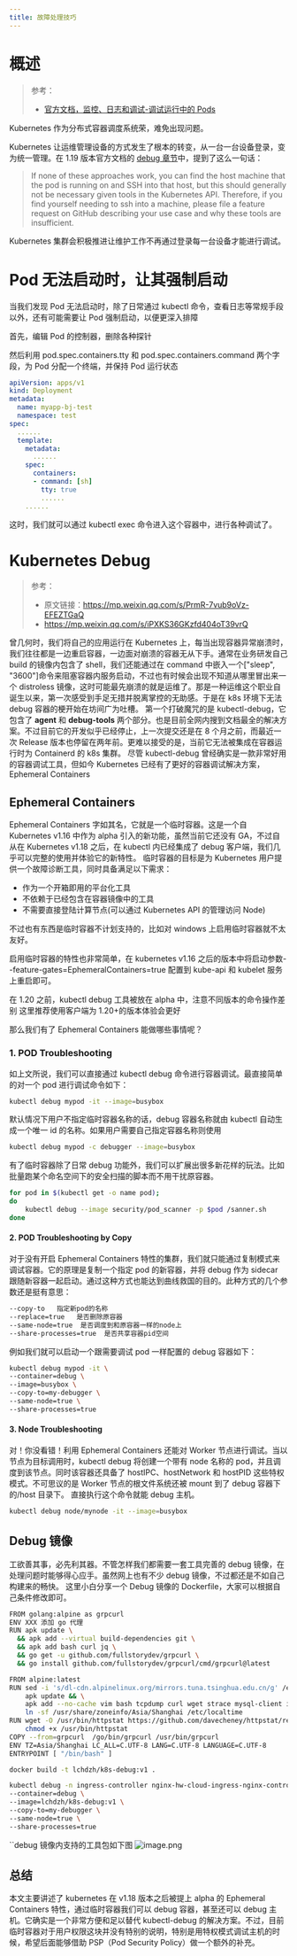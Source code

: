 ```yaml
---
title: 故障处理技巧
---
```


# 概述

> 参考：
> - [官方文档，监控、日志和调试-调试运行中的 Pods](https://kubernetes.io/docs/tasks/debug-application-cluster/debug-running-pod/)

Kubernetes 作为分布式容器调度系统荣，难免出现问题。

Kubernetes 让运维管理设备的方式发生了根本的转变，从一台一台设备登录，变为统一管理。在 1.19 版本官方文档的 [debug 章节](https://v1-19.docs.kubernetes.io/docs/tasks/debug-application-cluster/debug-running-pod/#node-shell-session)中，提到了这么一句话：

> If none of these approaches work, you can find the host machine that the pod is running on and SSH into that host, but this should generally not be necessary given tools in the Kubernetes API. Therefore, if you find yourself needing to ssh into a machine, please file a feature request on GitHub describing your use case and why these tools are insufficient.

Kubernetes 集群会积极推进让维护工作不再通过登录每一台设备才能进行调试。

# Pod 无法启动时，让其强制启动

当我们发现 Pod 无法启动时，除了日常通过 kubectl 命令，查看日志等常规手段以外，还有可能需要让 Pod 强制启动，以便更深入排障

首先，编辑 Pod 的控制器，删除各种探针

然后利用 pod.spec.containers.tty 和 pod.spec.containers.command 两个字段，为 Pod 分配一个终端，并保持 Pod 运行状态

```yaml
apiVersion: apps/v1
kind: Deployment
metadata:
  name: myapp-bj-test
  namespace: test
spec:
  ......
  template:
    metadata:
      ......
    spec:
      containers:
      - command: [sh]
        tty: true
        ......
    ......
```

这时，我们就可以通过 kubectl exec 命令进入这个容器中，进行各种调试了。

# Kubernetes Debug

> 参考：
> 
> - 原文链接：<https://mp.weixin.qq.com/s/PrmR-7vub9oVz-EFEZTGaQ>
> - <https://mp.weixin.qq.com/s/iPXKS36GKzfd404oT39vrQ>

曾几何时，我们将自己的应用运行在 Kubernetes 上，每当出现容器异常崩溃时，我们往往都是一边重启容器，一边面对崩溃的容器无从下手。通常在业务研发自己 build 的镜像内包含了 shell，我们还能通过在 command 中嵌入一个\["sleep", "3600"]命令来阻塞容器内服务启动，不过也有时候会出现不知道从哪里冒出来一个 distroless 镜像，这时可能最先崩溃的就是运维了。那是一种运维这个职业自诞生以来，第一次感受到手足无措并脱离掌控的无助感。于是在 k8s 环境下无法 debug 容器的梗开始在坊间广为吐槽。
第一个打破魔咒的是 kubectl-debug，它包含了 **agent** 和 **debug-tools** 两个部分。也是目前全网内搜到文档最全的解决方案。不过目前它的开发似乎已经停止，上一次提交还是在 8 个月之前，而最近一次 Release 版本也停留在两年前。更难以接受的是，当前它无法被集成在容器运行时为 Containerd 的 k8s 集群。
尽管 kubectl-debug 曾经确实是一款非常好用的容器调试工具，但如今 Kubernetes 已经有了更好的容器调试解决方案，Ephemeral Containers

## Ephemeral Containers

Ephemeral Containers 字如其名，它就是一个临时容器。这是一个自 Kubernetes v1.16 中作为 alpha 引入的新功能，虽然当前它还没有 GA，不过自从在 Kubernetes v1.18 之后，在 kubectl 内已经集成了 debug 客户端，我们几乎可以完整的使用并体验它的新特性。
临时容器的目标是为 Kubernetes 用户提供一个故障诊断工具，同时具备满足以下需求：

- 作为一个开箱即用的平台化工具
- 不依赖于已经包含在容器镜像中的工具
- 不需要直接登陆计算节点(可以通过 Kubernetes API 的管理访问 Node)

不过也有东西是临时容器不计划支持的，比如对 windows 上启用临时容器就不太友好。

启用临时容器的特性也非常简单，在 kubernetes v1.16 之后的版本中将启动参数--feature-gates=EphemeralContainers=true 配置到 kube-api 和 kubelet 服务上重启即可。

在 1.20 之前，kubectl debug 工具被放在 alpha 中，注意不同版本的命令操作差别 这里推荐使用客户端为 1.20+的版本体验会更好

那么我们有了 Ephemeral Containers 能做哪些事情呢？

### 1. POD Troubleshooting

如上文所说，我们可以直接通过 kubectl debug 命令进行容器调试。最直接简单的对一个 pod 进行调试命令如下：

```bash
kubectl debug mypod -it --image=busybox
```

默认情况下用户不指定临时容器名称的话，debug 容器名称就由 kubectl 自动生成一个唯一 id 的名称。如果用户需要自己指定容器名称则使用

```bash
kubectl debug mypod -c debugger --image=busybox
```

有了临时容器除了日常 debug 功能外，我们可以扩展出很多新花样的玩法。比如批量跑某个命名空间下的安全扫描的脚本而不用干扰原容器。

```bash
for pod in $(kubectl get -o name pod);
do
    kubectl debug --image security/pod_scanner -p $pod /sanner.sh
done
```

#### 2. POD Troubleshooting by Copy

对于没有开启 Ephemeral Containers 特性的集群，我们就只能通过复制模式来调试容器。它的原理是复制一个指定 pod 的新容器，并将 debug 作为 sidecar 跟随新容器一起启动。通过这种方式也能达到曲线救国的目的。此种方式的几个参数还是挺有意思：

```bash
--copy-to   指定新pod的名称
--replace=true   是否删除原容器
--same-node=true  是否调度到和原容器一样的node上
--share-processes=true  是否共享容器pid空间
```

例如我们就可以启动一个跟需要调试 pod 一样配置的 debug 容器如下：

```bash
kubectl debug mypod -it \
--container=debug \
--image=busybox \
--copy-to=my-debugger \
--same-node=true \
--share-processes=true

```

#### 3. Node Troubleshooting

对！你没看错！利用 Ephemeral Containers 还能对 Worker 节点进行调试。当以节点为目标调用时，kubectl debug 将创建一个带有 node 名称的 pod，并且调度到该节点。同时该容器还具备了 hostIPC、hostNetwork 和 hostPID 这些特权模式。不可思议的是 Worker 节点的根文件系统还被 mount 到了 debug 容器下的/host 目录下。
直接执行这个命令就能 debug 主机。

```bash
kubectl debug node/mynode -it --image=busybox
```

## Debug 镜像

工欲善其事，必先利其器。不管怎样我们都需要一套工具完善的 debug 镜像，在处理问题时能够得心应手。虽然网上也有不少 debug 镜像，不过都还是不如自己构建来的畅快。
这里小白分享一个 Debug 镜像的 Dockerfile，大家可以根据自己条件修改即可。

```bash
FROM golang:alpine as grpcurl
ENV XXX 添加 go 代理
RUN apk update \
  && apk add --virtual build-dependencies git \
  && apk add bash curl jq \
  && go get -u github.com/fullstorydev/grpcurl \
  && go install github.com/fullstorydev/grpcurl/cmd/grpcurl@latest

FROM alpine:latest
RUN sed -i 's/dl-cdn.alpinelinux.org/mirrors.tuna.tsinghua.edu.cn/g' /etc/apk/repositories && \
    apk update && \
    apk add --no-cache vim bash tcpdump curl wget strace mysql-client iproute2 redis jq iftop tzdata tar nmap bind-tools htop && \
    ln -sf /usr/share/zoneinfo/Asia/Shanghai /etc/localtime
RUN wget -O /usr/bin/httpstat https://github.com/davecheney/httpstat/releases/download/v1.0.0/httpstat-linux-amd64-v1.0.0 && \
    chmod +x /usr/bin/httpstat
COPY --from=grpcurl  /go/bin/grpcurl /usr/bin/grpcurl
ENV TZ=Asia/Shanghai LC_ALL=C.UTF-8 LANG=C.UTF-8 LANGUAGE=C.UTF-8
ENTRYPOINT [ "/bin/bash" ]
```

```bash
docker build -t lchdzh/k8s-debug:v1 .
```

```bash
kubectl debug -n ingress-controller nginx-hw-cloud-ingress-nginx-controller-85m49 -it \
--container=debug \
--image=lchdzh/k8s-debug:v1 \
--copy-to=my-debugger \
--same-node=true \
--share-processes=true
```

\`\`debug 镜像内支持的工具包如下图
![image.png](https://notes-learning.oss-cn-beijing.aliyuncs.com/ib9dxg/1627884711514-0a090b8c-a82b-481f-ac33-960e41a91080.png)

## 总结

本文主要讲述了 kubernetes 在 v1.18 版本之后被提上 alpha 的 Ephemeral Containers 特性，通过临时容器我们可以 debug 容器，甚至还可以 debug 主机。它确实是一个非常方便和足以替代 kubectl-debug 的解决方案。不过，目前临时容器对于用户权限这块并没有特别的说明，特别是用特权模式调试主机的时候，希望后面能够借助 PSP（Pod Security Policy）做一个额外的补充。

